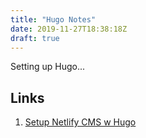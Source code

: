 ```yaml
---
title: "Hugo Notes"
date: 2019-11-27T18:38:18Z
draft: true
---
```


Setting up Hugo...

## Links
1. [Setup Netlify CMS w Hugo](https://www.netlifycms.org/docs/hugo/)